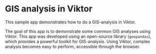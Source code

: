 # GIS analysis in Viktor
This sample app demonstrates how to do a GIS-analysis in Viktor.

The goal of this app is to demonstrate some common GIS analyses using Viktor. This app was developed using an 
open-source library (`geopandas`), which provides a powerful toolkit for GIS-analysis. Using Viktor, complex analysis 
becomes easy to perform, accessible through the browser.